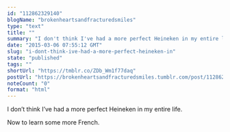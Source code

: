 ```yaml
---
id: "112862329140"
blogName: "brokenheartsandfracturedsmiles"
type: "text"
title: ""
summary: "I don't think I've had a more perfect Heineken in my entire life.  Now to learn some more French. "
date: "2015-03-06 07:55:12 GMT"
slug: "i-dont-think-ive-had-a-more-perfect-heineken-in"
state: "published"
tags: ""
shortUrl: "https://tmblr.co/ZDb_Wm1f77daq"
postUrl: "https://brokenheartsandfracturedsmiles.tumblr.com/post/112862329140/i-dont-think-ive-had-a-more-perfect-heineken-in"
noteCount: "0"
format: "html"
---
```


I don’t think I’ve had a more perfect Heineken in my entire life. 

Now to learn some more French.